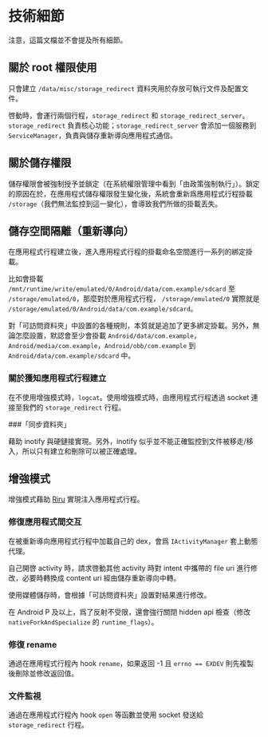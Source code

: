 # 技術細節

注意，這篇文檔並不會提及所有細節。

## 關於 root 權限使用

只會建立 `/data/misc/storage_redirect` 資料夾用於存放可執行文件及配置文件。

啓動時，會運行兩個行程，`storage_redirect` 和 `storage_redirect_server`。`storage_redirect` 負責核心功能；`storage_redirect_server` 會添加一個服務到 `ServiceManager`，負責與儲存重新導向應用程式通信。

## 關於儲存權限

儲存權限會被強制授予並鎖定（在系統權限管理中看到「由政策強制執行」）。鎖定的原因在於，在應用程式儲存權限發生變化後，系統會重新爲應用程式行程掛載 `/storage`（我們無法監控到這一變化），會導致我們所做的掛載丟失。

## 儲存空間隔離（重新導向）

在應用程式行程建立後，進入應用程式行程的掛載命名空間進行一系列的綁定掛載。

比如會掛載 `/mnt/runtime/write/emulated/0/Android/data/com.example/sdcard` 至 `/storage/emulated/0`，那麼對於應用程式行程， `/storage/emulated/0` 實際就是 `/storage/emulated/0/Android/data/com.example/sdcard`。

對「可訪問資料夾」中設置的各種規則，本質就是追加了更多綁定掛載。另外，無論怎麼設置，默認會至少會掛載 `Android/data/com.example`，`Android/media/com.example`，`Android/obb/com.example` 到 `Android/data/com.example/sdcard` 中。

### 關於獲知應用程式行程建立

  在不使用增強模式時，`logcat`。使用增強模式時，由應用程式行程透過 socket 連接至我們的 `storage_redirect` 行程。

###「同步資料夾」

藉助 inotify 與硬鏈接實現。另外，inotify 似乎並不能正確監控到文件被移走/移入，所以只有建立和刪除可以被正確處理。

## 增強模式

增強模式藉助 [Riru](https://github.com/RikkaApps/Riru) 實現注入應用程式行程。

### 修復應用程式間交互

在被重新導向應用程式行程中加載自己的 dex，會爲 `IActivityManager` 套上動態代理。

自己開啓 activity 時，請求啓動其他 activity 時對 intent 中攜帶的 file uri 進行修改，必要時轉換成 content uri 經由儲存重新導向中轉。

使用媒體儲存時，會根據「可訪問資料夾」設置對結果進行修改。

在 Android P 及以上，爲了反射不受限，還會強行關閉 hidden api 檢查（修改 `nativeForkAndSpecialize` 的 `runtime_flags`）。

### 修復 rename

通過在應用程式行程內 hook `rename`，如果返回 -1 且 `errno == EXDEV` 則先複製後刪除並修改返回值。

### 文件監視

通過在應用程式行程內 hook `open` 等函數並使用 socket 發送給 `storage_redirect` 行程。